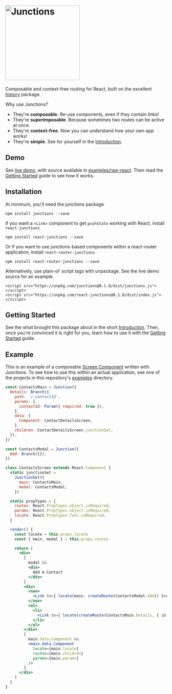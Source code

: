 # <a href='https://github.com/jamesknelson/junctions/blob/master/README.md'><img src='https://raw.githubusercontent.com/jamesknelson/junctions/master/media/logo-title-dark.png' alt="Junctions" width='232'></a>

Composable and context-free routing for React, built on the excellent [history](https://github.com/mjackson/history) package.

Why use Junctions?

- They're **composable**. Re-use components, even if they contain links!
- They're **superimposable**. Because sometimes two routes can be active at once.
- They're **context-free**. Now you can understand how your own app works!
- They're **simple**. See for yourself in the [Introduction](https://junctions.js.org/docs/introduction/Motivation.html).

## Demo

See [live demo](http://jamesknelson.com/react-junctions-example/), with source available in [examples/raw-react](https://github.com/jamesknelson/junctions/tree/master/examples/raw-react). Then read the [Getting Started](https://junctions.js.org/docs/getting-started/Locations.html) guide to see how it works.

## Installation

At minimum, you'll need the junctions package

```
npm install junctions --save
```

If you want a `<Link>` component to get `pushState` working with React, install `react-junctions`

```
npm install react-junctions --save
```

Or if you want to use junctions-based components within a react-router application, install `react-router-junctions`

```
npm install react-router-junctions --save
```

Alternatively, use plain-ol' script tags with unpackage. See the live demo source for an example.

```
<script src="https://unpkg.com/junctions@0.1.0/dist/junctions.js"></script>
<script src="https://unpkg.com/react-junctions@0.1.0/dist/index.js"></script>
```

## Getting Started

See the what brought this package about in the short [Introduction](https://junctions.js.org/docs/introduction/Motivation.html). Then, once you're convinced it is right for you, learn how to use it with the [Getting Started](https://junctions.js.org/docs/getting-started/Locations.html) guide.

## Example

This is an example of a composable [Screen Component](https://junctions.js.org/docs/getting-started/ScreensAndLinks.html) written with Junctions. To see how to use this within an actual application, see one of the projects in this repository's [examples](https://github.com/jamesknelson/junctions/tree/master/examples) directory.

```jsx
const ContactsMain = Junction({
  Details: Branch({
    path: '/:contactId',
    params: {
      contactId: Param({ required: true }),
    },
    data: {
      Component: ContactDetailsScreen,
    },
    children: ContactDetailsScreen.junctionSet,
  }),
})

const ContactsModal = Junction({
  Add: Branch({}),
})

class ContactsScreen extends React.Component {
  static junctionSet =
    JunctionSet({
      main: ContactsMain,
      modal: ContactsModal,
    })

  static propTypes = {
    routes: React.PropTypes.object.isRequired,
    params: React.PropTypes.object.isRequired,
    locate: React.PropTypes.func.isRequired,
  }

  render() {
    const locate = this.props.locate
    const { main, modal } = this.props.routes

    return (
      <div>
        {
          modal &&
          <div>
            Add A Contact
          </div>
        }
        <div>
          <nav>
            <Link to={ locate(main, createRoute(ContactsModal.Add)) }>Add</Link>
          </nav>
          <ul>
            <li>
              <Link to={ locate(createRoute(ContactsMain.Details, { id: 'abcdef' })) }>James Nelson</Link>
            </li>
          </ul>
        </div>
        {
          main.data.Component &&
          <main.data.Component
            locate={main.locate}
            routes={main.children}
            params={main.params}
          />
        }
      </div>
    )
  }
}
```
